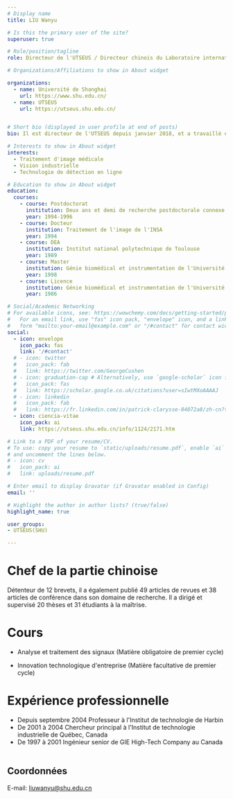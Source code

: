 ```yaml
---
# Display name
title: LIU Wanyu

# Is this the primary user of the site?
superuser: true

# Role/position/tagline
role: Directeur de l'UTSEUS / Directeur chinois du Laboratoire international "Image médicale et traitement du signal" de l'Académie des sciences

# Organizations/Affiliations to show in About widget

organizations:
  - name: Université de Shanghai
    url: https://www.shu.edu.cn/
  - name: UTSEUS
    url: https://utseus.shu.edu.cn/ 


# Short bio (displayed in user profile at end of posts)
bio: Il est directeur de l'UTSEUS depuis janvier 2018, et a travaillé en France (8 ans) puis en Chine (16 ans) et dans le monde industriel au Canada (8 ans).

# Interests to show in About widget
interests:
  - Traitement d'image médicale 
  - Vision industrielle
  - Technologie de détection en ligne

# Education to show in About widget
education:
  courses:
    - course: Postdoctorat
      institution: Deux ans et demi de recherche postdoctorale connexe au CREATIS, France
      year: 1994-1996
    - course: Docteur
      institution: Traitement de l'image de l'INSA 
      year: 1994
    - course: DEA
      institution: Institut national polytechnique de Toulouse
      year: 1989
    - course: Master
      institution: Génie biomédical et instrumentation de l'Université Jiao-Tong de Shanghai
      year: 1998
    - course: Licence
      institution: Génie biomédical et instrumentation de l'Université Jiao-Tong de Shanghai
      year: 1986

# Social/Academic Networking
# For available icons, see: https://wowchemy.com/docs/getting-started/page-builder/#icons
#   For an email link, use "fas" icon pack, "envelope" icon, and a link in the
#   form "mailto:your-email@example.com" or "/#contact" for contact widget.
social:
  - icon: envelope
    icon_pack: fas
    link: '/#contact'
  # - icon: twitter
  #   icon_pack: fab
  #   link: https://twitter.com/GeorgeCushen
  # - icon: graduation-cap # Alternatively, use `google-scholar` icon from `ai` icon pack
  #   icon_pack: fas
  #   link: https://scholar.google.co.uk/citations?user=sIwtMXoAAAAJ
  # - icon: linkedin
  #   icon_pack: fab
  #   link: https://fr.linkedin.com/in/patrick-clarysse-84072a8/zh-cn?trk=people-guest_people_search-card
  - icon: ciencia-vitae
    icon_pack: ai
    link: https://utseus.shu.edu.cn/info/1124/2171.htm

# Link to a PDF of your resume/CV.
# To use: copy your resume to `static/uploads/resume.pdf`, enable `ai` icons in `params.toml`,
# and uncomment the lines below.
# - icon: cv
#   icon_pack: ai
#   link: uploads/resume.pdf

# Enter email to display Gravatar (if Gravatar enabled in Config)
email: ''

# Highlight the author in author lists? (true/false)
highlight_name: true

user_groups:
- UTSEUS(SHU)

---
```


# Chef de la partie chinoise

Détenteur de 12 brevets, il a également publié 49 articles de revues et 38 articles de conférence dans son domaine de recherche. Il a dirigé et supervisé 20 thèses et 31 étudiants à la maîtrise.

# Cours
 
- Analyse et traitement des signaux (Matière obligatoire de premier cycle)

- Innovation technologique d'entreprise (Matière facultative de premier cycle)

# Expérience professionnelle
- Depuis septembre 2004     Professeur à l'Institut de technologie de Harbin
- De 2001 à 2004            Chercheur principal à l'Institut de technologie industrielle de Québec, Canada
- De 1997 à 2001            Ingénieur senior de GIE High-Tech Company au Canada<br><br>

## Coordonnées

E-mail: liuwanyu@shu.edu.cn

